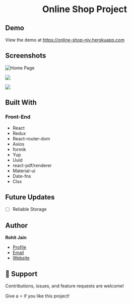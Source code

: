 <h1 align="center">Online Shop Project</h1>

## Demo

View the demo at https://online-shop-niv.herokuapp.com

## Screenshots

![Home Page](/screenshots/1.png "Home Page")

![](/screenshots/2.png)

![](/screenshots/3.png)

## Built With

### Front-End

- React
- Redux
- React-router-dom
- Axios
- formik
- Yup
- Uuid
- react-pdf/renderer
- Material-ui
- Date-fns
- Clsx

## Future Updates

- [ ] Reliable Storage

## Author

**Rohit Jain**

- [Profile](https://github.com/rohit19060 "Rohit jain")
- [Email](mailto:rohitjain19060@gmail.com?subject=Hi "Hi!")
- [Website](https://kingtechnologies.in "Welcome")

## 🤝 Support

Contributions, issues, and feature requests are welcome!

Give a ⭐️ if you like this project!
